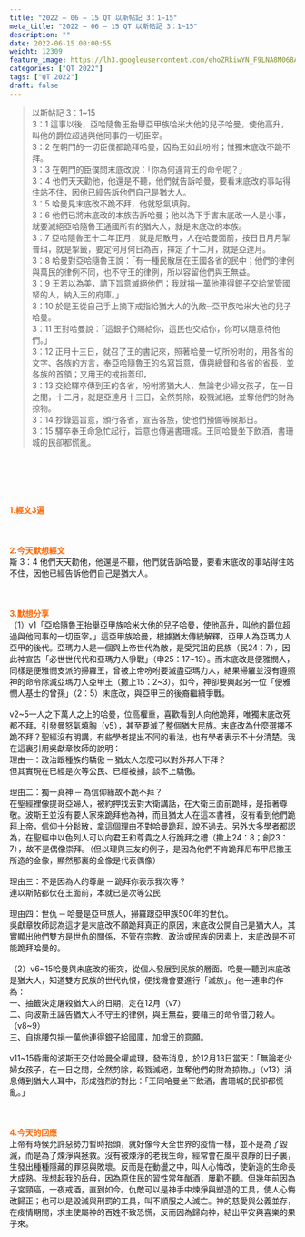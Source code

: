 ```yaml
---
title: "2022 – 06 – 15 QT 以斯帖記 3：1~15"
meta_title: "2022 – 06 – 15 QT 以斯帖記 3：1~15"
description: ""
date: 2022-06-15 00:00:55
weight: 12309
feature_image: https://lh3.googleusercontent.com/ehoZRkiwYN_F9LNA8M068AYxt73EavCZno-PD1cJRuf5BbSkQVUWr3gNEbt5kSs28Pb_Elg17kSrtf9ybWvojWoMV6I4tPM3vGRGDq6GkKkPdL2Gut4QAIw4-uykKUAtNiKgQKntvsU=w800
categories: ["QT 2022"]
tags: ["QT 2022"]
draft: false
---
```


<blockquote>以斯帖記 3：1~15<br />
3：1 這事以後，亞哈隨魯王抬舉亞甲族哈米大他的兒子哈曼，使他高升，叫他的爵位超過與他同事的一切臣宰。<br />
3：2 在朝門的一切臣僕都跪拜哈曼，因為王如此吩咐；惟獨末底改不跪不拜。<br />
3：3 在朝門的臣僕問末底改說：「你為何違背王的命令呢？」<br />
3：4 他們天天勸他，他還是不聽，他們就告訴哈曼，要看末底改的事站得住站不住，因他已經告訴他們自己是猶大人。<br />
3：5 哈曼見末底改不跪不拜，他就怒氣填胸。<br />
3：6 他們已將末底改的本族告訴哈曼；他以為下手害末底改一人是小事，就要滅絕亞哈隨魯王通國所有的猶大人，就是末底改的本族。<br />
3：7 亞哈隨魯王十二年正月，就是尼散月，人在哈曼面前，按日日月月掣普珥，就是掣籤，要定何月何日為吉，擇定了十二月，就是亞達月。<br />
3：8 哈曼對亞哈隨魯王說：「有一種民散居在王國各省的民中；他們的律例與萬民的律例不同，也不守王的律例，所以容留他們與王無益。<br />
3：9 王若以為美，請下旨意滅絕他們；我就捐一萬他連得銀子交給掌管國帑的人，納入王的府庫。」<br />
3：10 於是王從自己手上摘下戒指給猶大人的仇敵─亞甲族哈米大他的兒子哈曼。<br />
3：11 王對哈曼說：「這銀子仍賜給你，這民也交給你，你可以隨意待他們。」<br />
3：12 正月十三日，就召了王的書記來，照著哈曼一切所吩咐的，用各省的文字、各族的方言，奉亞哈隨魯王的名寫旨意，傳與總督和各省的省長，並各族的首領；又用王的戒指蓋印，<br />
3：13 交給驛卒傳到王的各省，吩咐將猶大人，無論老少婦女孩子，在一日之間，十二月，就是亞達月十三日，全然剪除，殺戮滅絕，並奪他們的財為掠物。<br />
3：14 抄錄這旨意，頒行各省，宣告各族，使他們預備等候那日。<br />
3：15 驛卒奉王命急忙起行，旨意也傳遍書珊城。王同哈曼坐下飲酒，書珊城的民卻都慌亂。</blockquote><br />
&nbsp;<br />
<br />
&nbsp;<br />
<br />
<span style="color: #ff6600;"><strong>1.經文3遍</strong></span><br />
<br />
&nbsp;<br />
<br />
<span style="color: #ff6600;"><strong>2.今天默想經文</strong></span><br />
斯 3：4 他們天天勸他，他還是不聽，他們就告訴哈曼，要看末底改的事站得住站不住，因他已經告訴他們自己是猶大人。<br />
<br />
&nbsp;<br />
<br />
<strong><span style="color: #ff6600;">3.默想分享<br />
</span></strong>（1）v1「亞哈隨魯王抬舉亞甲族哈米大他的兒子哈曼，使他高升，叫他的爵位超過與他同事的一切臣宰。」這亞甲族哈曼，根據猶太傳統解釋，亞甲人為亞瑪力人亞甲的後代。亞瑪力人是一個與上帝世代為敵，是受咒詛的民族（民24：7），因此神宣告「必世世代代和亞瑪力人爭戰」（申25：17~19）。而末底改是便雅憫人，同樣是便雅憫支派的掃羅王，曾被上帝吩咐要滅盡亞瑪力人，結果掃羅並沒有遵照神的命令除滅亞瑪力人亞甲王（撒上15：2~3）。如今，神卻要興起另一位「便雅憫人基士的曾孫」（2：5）末底改，與亞甲王的後裔繼續爭戰。<br />
<br />
v2~5一人之下萬人之上的哈曼，位高權重，喜歡看到人向他跪拜，唯獨末底改死都不拜，引發曼怒氣填胸（v5），甚至要滅了整個猶大民族。末底改為什麼選擇不跪不拜？聖經沒有明講，有些學者提出不同的看法，也有學者表示不十分清楚。我在這裏引用吳獻章牧師的說明：<br />
理由一：政治跟種族的驕傲 ─ 猶太人怎麼可以對外邦人下拜？<br />
但其實現在已經是次等公民、已經被擄，談不上驕傲。<br />
<br />
理由二：獨一真神 ─ 為信仰緣故不跪不拜？<br />
在聖經裡像提哥亞婦人，被約押找去對大衛講話，在大衛王面前跪拜，是指著尊敬。波斯王並沒有要人家來跪拜他為神，而且猶太人在這本書裡，沒有看到他們跪拜上帝，信仰十分鬆散，拿這個理由不對哈曼跪拜，說不過去。另外大多學者都認為，在聖經中以色列人可以向君王和尊貴之人行跪拜之禮（撒上24：8；創23：7），故不是偶像崇拜。（但以理與三友的例子，是因為他們不肯跪拜尼布甲尼撒王所造的金像，顯然那裏的金像是代表偶像）<br />
<br />
理由三：不是因為人的尊嚴 ─ 跪拜你表示我次等？<br />
連以斯帖都伏在王面前，本就已是次等公民<br />
<br />
理由四：世仇 ─ 哈曼是亞甲族人，掃羅跟亞甲族500年的世仇。<br />
吳獻章牧師認為這才是末底改不願跪拜真正的原因，末底改公開自己是猶大人，其實顯出他們雙方是世仇的關係，不管在宗教、政治或民族的因素上，末底改是不可能跪拜哈曼的。<br />
<br />
（2）v6~15哈曼與未底改的衝突，從個人發展到民族的層面。哈曼一聽到末底改是猶大人，知道雙方民族的世代仇恨，便找機會要進行「滅族」。他一連串的作為：<br />
一、抽籤決定屠殺猶大人的日期，定在12月（v7）<br />
二、向波斯王誣告猶大人不守王的律例，與王無益，要藉王的命令借刀殺人。（v8~9）<br />
三、自挑腰包捐一萬他連得銀子給國庫，加增王的意願。<br />
<br />
v11~15昏庸的波斯王交付哈曼全權處理，發佈消息，於12月13日當天：「無論老少婦女孩子，在一日之間，全然剪除，殺戮滅絕，並奪他們的財為掠物。」（v13）消息傳到猶大人耳中，形成強烈的對比：「王同哈曼坐下飲酒，書珊城的民卻都慌亂。」<br />
<br />
&nbsp;<br />
<br />
<strong><span style="color: #ff6600;">4.今天的回應<br />
</span></strong>上帝有時候允許惡勢力暫時抬頭，就好像今天全世界的疫情一樣，並不是為了毀滅，而是為了煉淨與拯救。沒有被煉淨的老我生命，經常會在風平浪靜的日子裏，生發出種種隱藏的罪惡與敗壞。反而是在動盪之中，叫人心悔改，使新造的生命長大成熟。我想起我的岳母，因為原住民的習性常年酗酒，屢勸不聽。但幾年前因為子宮頸癌，一夜戒酒，直到如今。仇敵可以是神手中煉淨與塑造的工具，使人心悔改歸正；也可以是毀滅與刑罰的工具，叫不順服之人滅亡。神的慈愛與公義並存，在疫情期間，求主使屬神的百姓不致恐慌，反而因為歸向神，結出平安與喜樂的果子來。<br />
<br />
&nbsp;<br />
<br />
&nbsp;<br />
<br />
<strong><span style="color: #ff6600;"> </span></strong><br />
<br />
&nbsp;<br />
<div id="gtx-trans" style="position: absolute; left: -75px; top: 1963.27px;"><br />
<div class="gtx-trans-icon"></div><br />
</div>
        